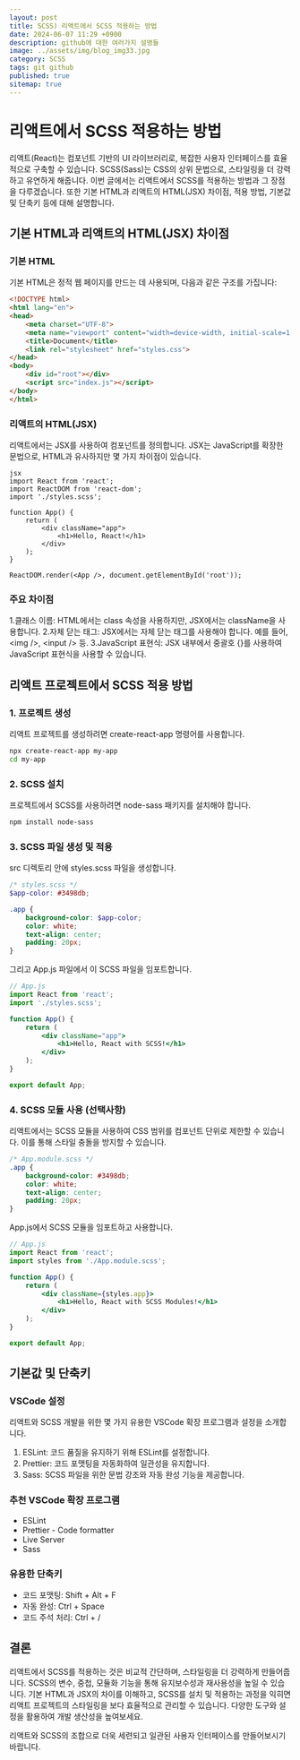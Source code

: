 ```yaml
---
layout: post
title: SCSS) 리액트에서 SCSS 적용하는 방법
date: 2024-06-07 11:29 +0900
description: github에 대한 여러가지 설명들
image: ../assets/img/blog_img33.jpg
category: SCSS
tags: git github
published: true
sitemap: true
---
```


# 리액트에서 SCSS 적용하는 방법
리액트(React)는 컴포넌트 기반의 UI 라이브러리로, 복잡한 사용자 인터페이스를 효율적으로 구축할 수 있습니다. SCSS(Sass)는 CSS의 상위 문법으로, 스타일링을 더 강력하고 유연하게 해줍니다. 이번 글에서는 리액트에서 SCSS를 적용하는 방법과 그 장점을 다루겠습니다. 또한 기본 HTML과 리액트의 HTML(JSX) 차이점, 적용 방법, 기본값 및 단축키 등에 대해 설명합니다.

## 기본 HTML과 리액트의 HTML(JSX) 차이점

### 기본 HTML
기본 HTML은 정적 웹 페이지를 만드는 데 사용되며, 다음과 같은 구조를 가집니다:

````html
<!DOCTYPE html>
<html lang="en">
<head>
    <meta charset="UTF-8">
    <meta name="viewport" content="width=device-width, initial-scale=1.0">
    <title>Document</title>
    <link rel="stylesheet" href="styles.css">
</head>
<body>
    <div id="root"></div>
    <script src="index.js"></script>
</body>
</html>
````

### 리액트의 HTML(JSX)
리액트에서는 JSX를 사용하여 컴포넌트를 정의합니다. JSX는 JavaScript를 확장한 문법으로, HTML과 유사하지만 몇 가지 차이점이 있습니다.

````
jsx
import React from 'react';
import ReactDOM from 'react-dom';
import './styles.scss';

function App() {
    return (
        <div className="app">
            <h1>Hello, React!</h1>
        </div>
    );
}

ReactDOM.render(<App />, document.getElementById('root'));
````

### 주요 차이점
1.클래스 이름: HTML에서는 class 속성을 사용하지만, JSX에서는 className을 사용합니다.
2.자체 닫는 태그: JSX에서는 자체 닫는 태그를 사용해야 합니다. 예를 들어, &lt;img /&gt;, &lt;input /&gt; 등.
3.JavaScript 표현식: JSX 내부에서 중괄호 {}를 사용하여 JavaScript 표현식을 사용할 수 있습니다.

## 리액트 프로젝트에서 SCSS 적용 방법

### 1. 프로젝트 생성
리액트 프로젝트를 생성하려면 create-react-app 명령어를 사용합니다.

````bash
npx create-react-app my-app
cd my-app
````

### 2. SCSS 설치
프로젝트에서 SCSS를 사용하려면 node-sass 패키지를 설치해야 합니다.

````bash
npm install node-sass
````

### 3. SCSS 파일 생성 및 적용
src 디렉토리 안에 styles.scss 파일을 생성합니다.

````scss
/* styles.scss */
$app-color: #3498db;

.app {
    background-color: $app-color;
    color: white;
    text-align: center;
    padding: 20px;
}
````

그리고 App.js 파일에서 이 SCSS 파일을 임포트합니다.

````jsx
// App.js
import React from 'react';
import './styles.scss';

function App() {
    return (
        <div className="app">
            <h1>Hello, React with SCSS!</h1>
        </div>
    );
}

export default App;
````

### 4. SCSS 모듈 사용 (선택사항)
리액트에서는 SCSS 모듈을 사용하여 CSS 범위를 컴포넌트 단위로 제한할 수 있습니다. 이를 통해 스타일 충돌을 방지할 수 있습니다.

````scss
/* App.module.scss */
.app {
    background-color: #3498db;
    color: white;
    text-align: center;
    padding: 20px;
}
````

App.js에서 SCSS 모듈을 임포트하고 사용합니다.

````jsx
// App.js
import React from 'react';
import styles from './App.module.scss';

function App() {
    return (
        <div className={styles.app}>
            <h1>Hello, React with SCSS Modules!</h1>
        </div>
    );
}

export default App;
````

## 기본값 및 단축키

### VSCode 설정
리액트와 SCSS 개발을 위한 몇 가지 유용한 VSCode 확장 프로그램과 설정을 소개합니다.

1. ESLint: 코드 품질을 유지하기 위해 ESLint를 설정합니다.
2. Prettier: 코드 포맷팅을 자동화하여 일관성을 유지합니다.
3. Sass: SCSS 파일을 위한 문법 강조와 자동 완성 기능을 제공합니다.

### 추천 VSCode 확장 프로그램

- ESLint
- Prettier - Code formatter
- Live Server
- Sass

### 유용한 단축키
- 코드 포맷팅: Shift + Alt + F
- 자동 완성: Ctrl + Space
- 코드 주석 처리: Ctrl + /

## 결론
리액트에서 SCSS를 적용하는 것은 비교적 간단하며, 스타일링을 더 강력하게 만들어줍니다. SCSS의 변수, 중첩, 모듈화 기능을 통해 유지보수성과 재사용성을 높일 수 있습니다. 기본 HTML과 JSX의 차이를 이해하고, SCSS를 설치 및 적용하는 과정을 익히면 리액트 프로젝트의 스타일링을 보다 효율적으로 관리할 수 있습니다. 다양한 도구와 설정을 활용하여 개발 생산성을 높여보세요.    
    
리액트와 SCSS의 조합으로 더욱 세련되고 일관된 사용자 인터페이스를 만들어보시기 바랍니다.     